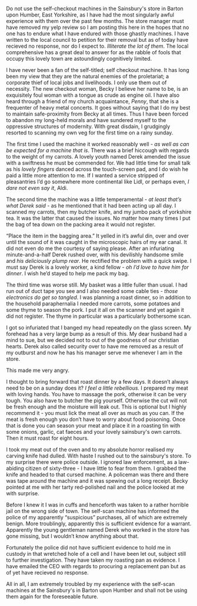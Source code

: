  Do not use the self-checkout machines in the Sainsbury's store in Barton upon Humber, East Yorkshire, as I have had the most singularly awful experience with them over the past few months. The store manager must have removed my yelp review so I am posting this here in the hopes that no one has to endure what I have endured with those ghastly machines. I have written to the local council to petition for their removal but as of today have recieved no response, nor do I expect to. *Illiterate the lot of them*. The local comprehensive has a great deal to answer for as the rabble of fools that occupy this lovely town are astoundingly cognitively limited.

I have never been a fan of the self-titled; self checkout machine. It has long been my view that they are the natural enemies of the proletariat; a corporate thief of local jobs and livelihoods. I only use them out of necessity. The new checkout woman, Becky I believe her name to be, is an exquisitely foul woman with a tongue as crude as engine oil. I have also heard through a friend of my church acquaintance, *Penny*, that she is a frequenter of heavy metal concerts. It goes without saying that I do my best to maintain safe-proximity from Becky at all times. Thus I have been forced to abandon my long-held morals and have sundered myself to the oppressive structures of  modernity. With great disdain, I grudgingly resorted to scanning my own veg for the first time on a rainy sunday.

The first time I used the machine it worked reasonably well - *as well as can be expected for a machine that is*. There was a brief hiccough with regards to the weight of my carrots. A lovely youth named Derek amended the issue with a swiftness he must be commended for. We had little time for small talk as his *lovely fingers* danced across the touch-screen pad, and I do wish he paid a little more attention to me. If I wanted a service stripped of pleasantries I’d go somewhere more continental like Lidl, or perhaps even, *I dare not even say it*, Aldi.

The second time the machine was a little temperamental - *at least that’s what Derek said* \- as he mentioned that it had been acting up all day. I scanned my carrots, then my butcher knife, and my jumbo pack of yorkshire tea. It was the latter that caused the issues. No matter how many times I put the bag of tea down on the packing area it would not register. 

“Place the item in the bagging area.” It yelled in it’s awful din, over and over until the sound of it was caught in the microscopic hairs of my ear canal. It did not even do me the courtesy of saying please. After an infuriating minute-and-a-half Derek rushed over, with his devilishly handsome smile and *his deliciously plump rear*. He rectified the problem with a quick swipe. I must say Derek is a lovely worker, a kind fellow - *oh I’d love to have him for dinner*. I wish he’d stayed to help me pack my bag. 

The third time was worse still. My basket was a little fuller than usual. I had run out of duct tape you see and I also needed some cable ties - *those electronics do get so tangled*. I was planning a roast dinner, so in addition to the household paraphernalia I needed more carrots, some potatoes and some thyme to season the pork. I put it all on the scanner and yet again it did not register. The thyme in particular was a particularly bothersome scan.

I got so infuriated that I banged my head repeatedly on the glass screen. My forehead has a very large bump as a result of this. My dear husband had a mind to sue, but we decided not to out of the goodness of our christian hearts. Derek also called security over to have me removed as a result of my outburst and now he has his manager serve me whenever I am in the store.

This made me very angry.

I thought to bring forward that roast dinner by a few days. It doesn’t always need to be on a sunday does it? *I feel a little rebellious.* I prepared my meat with loving hands. You have to massage the pork, otherwise it can be very tough. You also have to butcher the pig yourself. Otherwise the cut will not be fresh enough and the moisture will leak out. This is optional but I highly recommend it - you must lick the meat all over as much as you can. If the meat is fresh enough you don’t have to worry about food poisoning. Once that is done you can season your meat and place it in a roasting tin with some onions, garlic, cat faeces and your lovely sainsbury's own carrots. Then it must roast for eight hours.

I took my meat out of the oven and to my absolute horror realised my carving knife had dulled. With haste I rushed out to the sainsbury's store. To my surprise there were police outside. I ignored law enforcement, as a law-abiding citizen of sixty-three - I have little to fear from them. I grabbed the knife and headed to that cursed machine. A policeman was there and there was tape around the machine and it was spewing out a long receipt. Becky pointed at me with her tarty red-polished nail and the police looked at me with surprise.

Before I knew it I was in cuffs and henceforth was taken to a rather horrible jail on the wrong side of town. The self-scan machine has informed the police of my apparently “suspicious” purchases, all of which are extremely benign. More troublingly, apparently this is sufficient evidence for a warrant. Apparently the young gentleman named Derek who worked in the store has gone missing, but I wouldn’t know anything about that.

Fortunately the police did not have sufficient evidence to hold me in custody in that wretched hole of a cell and I have been let out, subject still to further investigation. They have taken my roasting pan as evidence. I have emailed the CEO with regards to procuring a replacement pan but as of yet have recieved no response. 

All in all, I am extremely troubled by my experience with the self-scan machines at the Sainsbury's in Barton upon Humber and shall not be using them again for the foreseeable future.